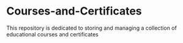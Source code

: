 # Courses-and-Certificates
This repository is dedicated to storing and managing a collection of educational courses and certificates
